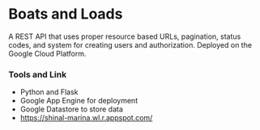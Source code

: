# Boats and Loads

A REST API that uses proper resource based URLs, pagination, status codes, and system for creating users and authorization. Deployed on the Google Cloud Platform.

### Tools and Link

- Python and Flask
- Google App Engine for deployment
- Google Datastore to store data
- https://shinal-marina.wl.r.appspot.com/
